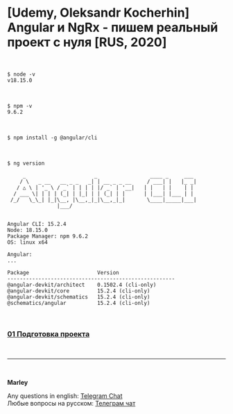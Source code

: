 # [Udemy, Oleksandr Kocherhin] Angular и NgRx - пишем реальный проект с нуля [RUS, 2020]

<br/>

```
$ node -v
v18.15.0
```

<br/>

```
$ npm -v
9.6.2
```

<br/>

```
$ npm install -g @angular/cli
```

<br/>

```
$ ng version

     _                      _                 ____ _     ___
    / \   _ __   __ _ _   _| | __ _ _ __     / ___| |   |_ _|
   / △ \ | '_ \ / _` | | | | |/ _` | '__|   | |   | |    | |
  / ___ \| | | | (_| | |_| | | (_| | |      | |___| |___ | |
 /_/   \_\_| |_|\__, |\__,_|_|\__,_|_|       \____|_____|___|
                |___/


Angular CLI: 15.2.4
Node: 18.15.0
Package Manager: npm 9.6.2
OS: linux x64

Angular:
...

Package                      Version
------------------------------------------------------
@angular-devkit/architect    0.1502.4 (cli-only)
@angular-devkit/core         15.2.4 (cli-only)
@angular-devkit/schematics   15.2.4 (cli-only)
@schematics/angular          15.2.4 (cli-only)
```

<br/>

### [01 Подготовка проекта](./docs/Chapter01.md)

<br/>

---

<br/>

**Marley**

Any questions in english: <a href="https://jsdev.org/chat/">Telegram Chat</a>  
Любые вопросы на русском: <a href="https://jsdev.ru/chat/">Телеграм чат</a>
